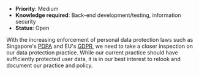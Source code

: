 * **Priority**: Medium
* **Knowledge required**: Back-end development/testing, information security
* **Status**: Open

With the increasing enforcement of personal data protection laws such as Singapore's [PDPA](https://www.pdpc.gov.sg/Legislation-and-Guidelines/Personal-Data-Protection-Act-Overview) and EU's [GDPR](https://eugdpr.org/), we need to take a closer inspection on our data protection practice.
While our current practice should have sufficiently protected user data, it is in our best interest to relook and document our practice and policy.

